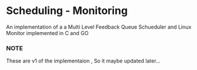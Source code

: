 # Scheduling - Monitoring
 An implementation of a a Multi Level Feedback Queue  Schueduler and Linux Monitor  implemented in C and GO
### NOTE
These are v1 of the implementaion , So it maybe updated later...
